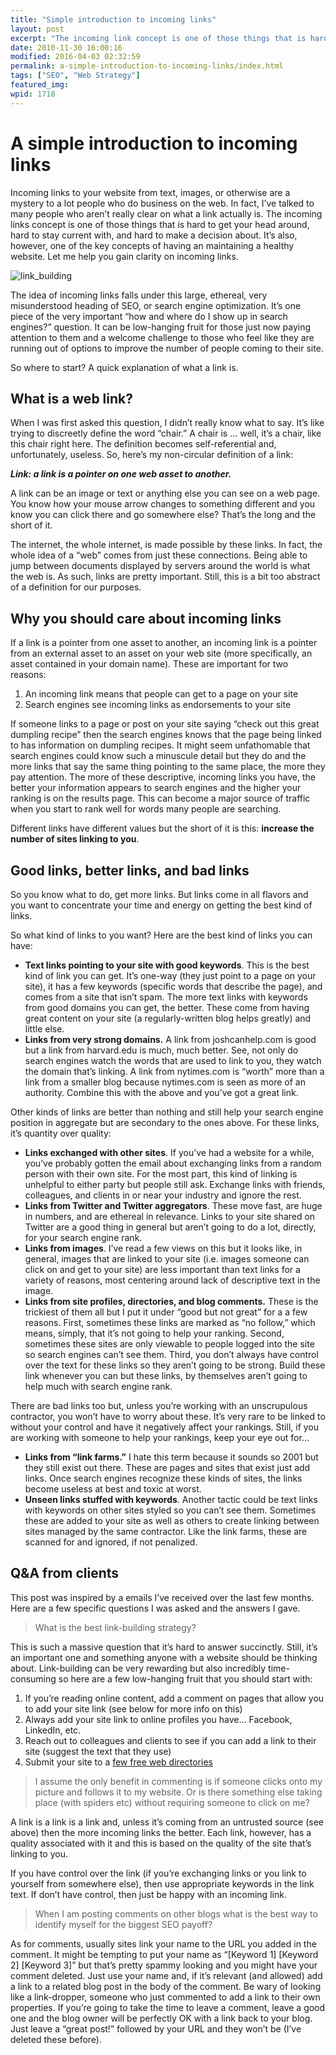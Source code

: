 ```yaml
---
title: "Simple introduction to incoming links"
layout: post
excerpt: "The incoming link concept is one of those things that is hard to get your head around but one of the key concepts of having an maintaining a healthy website."
date: 2010-11-30 16:00:16
modified: 2016-04-03 02:32:59
permalink: a-simple-introduction-to-incoming-links/index.html
tags: ["SEO", "Web Strategy"]
featured_img:
wpid: 1718
---
```


# A simple introduction to incoming links

Incoming links to your website from text, images, or otherwise are a mystery to a lot people who do business on the web. In fact, I’ve talked to many people who aren’t really clear on what a link actually is. The incoming links concept is one of those things that is hard to get your head around, hard to stay current with, and hard to make a decision about. It’s also, however, one of the key concepts of having an maintaining a healthy website. Let me help you gain clarity on incoming links.

![](/_images/2010/11/link_building.jpg "link_building")

The idea of incoming links falls under this large, ethereal, very misunderstood heading of SEO, or search engine optimization. It’s one piece of the very important “how and where do I show up in search engines?” question. It can be low-hanging fruit for those just now paying attention to them and a welcome challenge to those who feel like they are running out of options to improve the number of people coming to their site.

So where to start? A quick explanation of what a link is.

What is a web link?
-------------------

When I was first asked this question, I didn’t really know what to say. It’s like trying to discreetly define the word “chair.” A chair is … well, it’s a chair, like this chair right here. The definition becomes self-referential and, unfortunately, useless. So, here’s my non-circular definition of a link:

***Link: a link is a pointer on one web asset to another.***

A link can be an image or text or anything else you can see on a web page. You know how your mouse arrow changes to something different and you know you can click there and go somewhere else? That’s the long and the short of it.

The internet, the whole internet, is made possible by these links. In fact, the whole idea of a “web” comes from just these connections. Being able to jump between documents displayed by servers around the world is what the web is. As such, links are pretty important. Still, this is a bit too abstract of a definition for our purposes.

Why you should care about incoming links
----------------------------------------

If a link is a pointer from one asset to another, an incoming link is a pointer from an external asset to an asset on your web site (more specifically, an asset contained in your domain name). These are important for two reasons:

1. An incoming link means that people can get to a page on your site
2. Search engines see incoming links as endorsements to your site

If someone links to a page or post on your site saying “check out this great dumpling recipe” then the search engines knows that the page being linked to has information on dumpling recipes. It might seem unfathomable that search engines could know such a minuscule detail but they do and the more links that say the same thing pointing to the same place, the more they pay attention. The more of these descriptive, incoming links you have, the better your information appears to search engines and the higher your ranking is on the results page. This can become a major source of traffic when you start to rank well for words many people are searching.

Different links have different values but the short of it is this: **increase the number of sites linking to you**.

Good links, better links, and bad links
---------------------------------------

So you know what to do, get more links. But links come in all flavors and you want to concentrate your time and energy on getting the best kind of links.

So what kind of links to you want? Here are the best kind of links you can have:

- **Text links pointing to your site with good keywords**. This is the best kind of link you can get. It’s one-way (they just point to a page on your site), it has a few keywords (specific words that describe the page), and comes from a site that isn’t spam. The more text links with keywords from good domains you can get, the better. These come from having great content on your site (a regularly-written blog helps greatly) and little else.
- **Links from very strong domains.** A link from joshcanhelp.com is good but a link from harvard.edu is much, much better. See, not only do search engines watch the words that are used to link to you, they watch the domain that’s linking. A link from nytimes.com is “worth” more than a link from a smaller blog because nytimes.com is seen as more of an authority. Combine this with the above and you’ve got a great link.

Other kinds of links are better than nothing and still help your search engine position in aggregate but are secondary to the ones above. For these links, it’s quantity over quality:

- **Links exchanged with other sites**. If you’ve had a website for a while, you’ve probably gotten the email about exchanging links from a random person with their own site. For the most part, this kind of linking is unhelpful to either party but people still ask. Exchange links with friends, colleagues, and clients in or near your industry and ignore the rest.
- **Links from Twitter and Twitter aggregators**. These move fast, are huge in numbers, and are ethereal in relevance. Links to your site shared on Twitter are a good thing in general but aren’t going to do a lot, directly, for your search engine rank.
- **Links from images**. I’ve read a few views on this but it looks like, in general, images that are linked to your site (i.e. images someone can click on and get to your site) are less important than text links for a variety of reasons, most centering around lack of descriptive text in the image.
- **Links from site profiles, directories, and blog comments.** These is the trickiest of them all but I put it under “good but not great” for a a few reasons. First, sometimes these links are marked as “no follow,” which means, simply, that it’s not going to help your ranking. Second, sometimes these sites are only viewable to people logged into the site so search engines can’t see them. Third, you don’t always have control over the text for these links so they aren’t going to be strong. Build these link whenever you can but these links, by themselves aren’t going to help much with search engine rank.

There are bad links too but, unless you’re working with an unscrupulous contractor, you won’t have to worry about these. It’s very rare to be linked to without your control and have it negatively affect your rankings. Still, if you are working with someone to help your rankings, keep your eye out for…

- **Links from “link farms.”** I hate this term because it sounds so 2001 but they still exist out there. These are pages and sites that exist just add links. Once search engines recognize these kinds of sites, the links become useless at best and toxic at worst.
- **Unseen links stuffed with keywords**. Another tactic could be text links with keywords on other sites styled so you can’t see them. Sometimes these are added to your site as well as others to create linking between sites managed by the same contractor. Like the link farms, these are scanned for and ignored, if not penalized.

Q&amp;A from clients
--------------------

This post was inspired by a emails I’ve received over the last few months. Here are a few specific questions I was asked and the answers I gave.

> What is the best link-building strategy?

This is such a massive question that it’s hard to answer succinctly. Still, it’s an important one and something anyone with a website should be thinking about. Link-building can be very rewarding but also incredibly time-consuming so here are a few low-hanging fruit that you should start with:

1. If you’re reading online content, add a comment on pages that allow you to add your site link (see below for more info on this)
2. Always add your site link to online profiles you have… Facebook, LinkedIn, etc.
3. Reach out to colleagues and clients to see if you can add a link to their site (suggest the text that they use)
4. Submit your site to a [few free web directories](http://www.seo-lab.com/directory-articles/best-free-directories.php)

> I assume the only benefit in commenting is if someone clicks onto my picture and follows it to my website. Or is there something else taking place (with spiders etc) without requiring someone to click on me?

A link is a link is a link and, unless it’s coming from an untrusted source (see above) then the more incoming links the better. Each link, however, has a quality associated with it and this is based on the quality of the site that’s linking to you.

If you have control over the link (if you’re exchanging links or you link to yourself from somewhere else), then use appropriate keywords in the link text. If don’t have control, then just be happy with an incoming link.

> When I am posting comments on other blogs what is the best way to identify myself for the biggest SEO payoff?

As for comments, usually sites link your name to the URL you added in the comment. It might be tempting to put your name as “\[Keyword 1\] \[Keyword 2\] \[Keyword 3\]” but that’s pretty spammy looking and you might have your comment deleted. Just use your name and, if it’s relevant (and allowed) add a link to a related blog post in the body of the comment. Be wary of looking like a link-dropper, someone who just commented to add a link to their own properties. If you’re going to take the time to leave a comment, leave a good one and the blog owner will be perfectly OK with a link back to your blog. Just leave a “great post!” followed by your URL and they won’t be (I’ve deleted these before).
